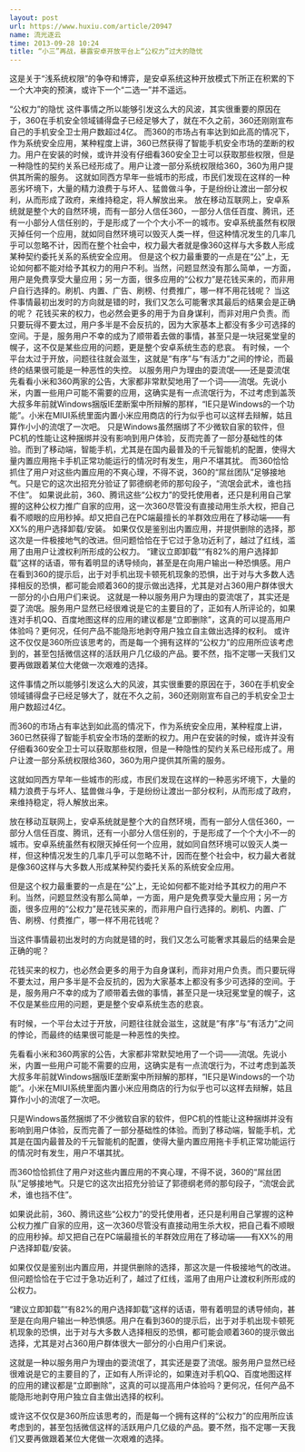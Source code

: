 ```yaml
---
layout: post
url: https://www.huxiu.com/article/20947
name: 流光逐云
time: 2013-09-28 10:24
title: “小三”再战，暴露安卓开放平台上“公权力”过大的隐忧
---
```

这是关于“浅系统权限”的争夺和博弈，是安卓系统这种开放模式下所正在积累的下一个大冲突的预演，或许下一个“二选一”并不遥远。

“公权力”的隐忧 这件事情之所以能够引发这么大的风波，其实很重要的原因在于，360在手机安全领域铺得盘子已经足够大了，就在不久之前，360还刚刚宣布自己的手机安全卫士用户数超过4亿。 而360的市场占有率达到如此高的情况下，作为系统安全应用，某种程度上讲，360已然获得了智能手机安全市场的垄断的权力。用户在安装的时候，或许并没有仔细看360安全卫士可以获取那些权限，但是一种隐性的契约关系已经形成了。用户让渡一部分系统权限给360，360为用户提供其所需的服务。 这就如同西方早年一些城市的形成，市民们发现在这样的一种恶劣坏境下，大量的精力浪费于与坏人、猛兽做斗争，于是纷纷让渡出一部分权利，从而形成了政府，来维持稳定，将人解放出来。 放在移动互联网上，安卓系统就是整个大的自然环境，而有一部分人信任360，一部分人信任百度、腾讯，还有一小部分人信任别的，于是形成了一个个大小不一的城市。安卓系统虽然有权限灭掉任何一个应用，就如同自然环境可以毁灭人类一样，但这种情况发生的几率几乎可以忽略不计，因而在整个社会中，权力最大者就是像360这样与大多数人形成某种契约委托关系的系统安全应用。 但是这个权力最重要的一点是在“公”上，无论如何都不能对给予其权力的用户不利。当然，问题显然没有那么简单，一方面，用户是免费享受大量应用；另一方面，很多应用的“公权力”是花钱买来的，而非用户自行选择的。刷机、内置、广告、刷榜、付费推广，哪一样不用花钱呢？ 当这件事情最初出发时的方向就是错的时，我们又怎么可能奢求其最后的结果会是正确的呢？ 花钱买来的权力，也必然会更多的用于为自身谋利，而非对用户负责。而只要玩得不要太过，用户多半是不会反抗的，因为大家基本上都没有多少可选择的空间。于是，服务用户不幸的成为了顺带着去做的事情，甚至只是一块冠冕堂皇的幌子，这不仅是某些应用的问题，更是整个安卓系统生态的悲哀。 有时候，一个平台太过于开放，问题往往就会滋生，这就是“有序”与“有活力”之间的悖论，而最终的结果很可能是一种恶性的失控。 以服务用户为理由的耍流氓——还是耍流氓 先看看小米和360两家的公告，大家都非常默契地用了一个词——流氓。先说小米，内置一些用户可能不需要的应用，这确实是有一点流氓行为，不过考虑到盖茨大叔多年前就Windows捆版IE垄断案中所辩解的那样，“IE只是Windows的一个功能”。小米在MIUI系统里面内置小米应用商店的行为似乎也可以这样去辩解，姑且算作小小的流氓了一次吧。 只是Windows虽然捆绑了不少微软自家的软件，但PC机的性能让这种捆绑并没有影响到用户体验，反而完善了一部分基础性的体验。而到了移动端，智能手机，尤其是在国内最普及的千元智能机的配置，使得大量内置应用拖卡手机正常功能运行的情况时有发生，用户不堪其扰。 而360恰恰抓住了用户对这些内置应用的不爽心理，不得不说，360的“屌丝团队”足够接地气。只是它的这次出招充分验证了郭德纲老师的那句段子，“流氓会武术，谁也挡不住”。 如果说此前，360、腾讯这些“公权力”的受托使用者，还只是利用自己掌握的这种公权力推广自家的应用，这一次360尽管没有直接动用生杀大权，把自己看不顺眼的应用秒掉。却又把自己在PC端最擅长的羊群效应用在了移动端——有XX%的用户选择卸载/安装。 如果仅仅是鉴别出内置应用，并提供删除的选择，那这次是一件极接地气的改进。但问题恰恰在于它过于急功近利了，越过了红线，滥用了由用户让渡权利所形成的公权力。 “建议立即卸载”“有82%的用户选择卸载”这样的话语，带有着明显的诱导倾向，甚至是在向用户输出一种恐惧感。用户在看到360的提示后，出于对手机出现卡顿死机现象的恐惧，出于对与大多数人选择相反的恐惧，都可能会顺着360的提示做出选择，尤其是对占360用户群体很大一部分的小白用户们来说。 这就是一种以服务用户为理由的耍流氓了，其实还是耍了流氓。服务用户显然已经很难说是它的主要目的了，正如有人所评论的，如果连对手机QQ、百度地图这样的应用的建议都是“立即删除”，这真的可以提高用户体验吗？更何况，任何产品不能隐形地剥夺用户独立自主做出选择的权利。 或许这不仅仅是360所应该思考的，而是每一个拥有这样的“公权力”的应用所应该考虑到的，甚至包括微信这样的活跃用户几亿级的产品。要不然，指不定哪一天我们又要再做跟着某位大佬做一次艰难的选择。

这件事情之所以能够引发这么大的风波，其实很重要的原因在于，360在手机安全领域铺得盘子已经足够大了，就在不久之前，360还刚刚宣布自己的手机安全卫士用户数超过4亿。

而360的市场占有率达到如此高的情况下，作为系统安全应用，某种程度上讲，360已然获得了智能手机安全市场的垄断的权力。用户在安装的时候，或许并没有仔细看360安全卫士可以获取那些权限，但是一种隐性的契约关系已经形成了。用户让渡一部分系统权限给360，360为用户提供其所需的服务。

这就如同西方早年一些城市的形成，市民们发现在这样的一种恶劣坏境下，大量的精力浪费于与坏人、猛兽做斗争，于是纷纷让渡出一部分权利，从而形成了政府，来维持稳定，将人解放出来。

放在移动互联网上，安卓系统就是整个大的自然环境，而有一部分人信任360，一部分人信任百度、腾讯，还有一小部分人信任别的，于是形成了一个个大小不一的城市。安卓系统虽然有权限灭掉任何一个应用，就如同自然环境可以毁灭人类一样，但这种情况发生的几率几乎可以忽略不计，因而在整个社会中，权力最大者就是像360这样与大多数人形成某种契约委托关系的系统安全应用。

但是这个权力最重要的一点是在“公”上，无论如何都不能对给予其权力的用户不利。当然，问题显然没有那么简单，一方面，用户是免费享受大量应用；另一方面，很多应用的“公权力”是花钱买来的，而非用户自行选择的。刷机、内置、广告、刷榜、付费推广，哪一样不用花钱呢？

当这件事情最初出发时的方向就是错的时，我们又怎么可能奢求其最后的结果会是正确的呢？

花钱买来的权力，也必然会更多的用于为自身谋利，而非对用户负责。而只要玩得不要太过，用户多半是不会反抗的，因为大家基本上都没有多少可选择的空间。于是，服务用户不幸的成为了顺带着去做的事情，甚至只是一块冠冕堂皇的幌子，这不仅是某些应用的问题，更是整个安卓系统生态的悲哀。

有时候，一个平台太过于开放，问题往往就会滋生，这就是“有序”与“有活力”之间的悖论，而最终的结果很可能是一种恶性的失控。

先看看小米和360两家的公告，大家都非常默契地用了一个词——流氓。先说小米，内置一些用户可能不需要的应用，这确实是有一点流氓行为，不过考虑到盖茨大叔多年前就Windows捆版IE垄断案中所辩解的那样，“IE只是Windows的一个功能”。小米在MIUI系统里面内置小米应用商店的行为似乎也可以这样去辩解，姑且算作小小的流氓了一次吧。

只是Windows虽然捆绑了不少微软自家的软件，但PC机的性能让这种捆绑并没有影响到用户体验，反而完善了一部分基础性的体验。而到了移动端，智能手机，尤其是在国内最普及的千元智能机的配置，使得大量内置应用拖卡手机正常功能运行的情况时有发生，用户不堪其扰。

而360恰恰抓住了用户对这些内置应用的不爽心理，不得不说，360的“屌丝团队”足够接地气。只是它的这次出招充分验证了郭德纲老师的那句段子，“流氓会武术，谁也挡不住”。

如果说此前，360、腾讯这些“公权力”的受托使用者，还只是利用自己掌握的这种公权力推广自家的应用，这一次360尽管没有直接动用生杀大权，把自己看不顺眼的应用秒掉。却又把自己在PC端最擅长的羊群效应用在了移动端——有XX%的用户选择卸载/安装。

如果仅仅是鉴别出内置应用，并提供删除的选择，那这次是一件极接地气的改进。但问题恰恰在于它过于急功近利了，越过了红线，滥用了由用户让渡权利所形成的公权力。

“建议立即卸载”“有82%的用户选择卸载”这样的话语，带有着明显的诱导倾向，甚至是在向用户输出一种恐惧感。用户在看到360的提示后，出于对手机出现卡顿死机现象的恐惧，出于对与大多数人选择相反的恐惧，都可能会顺着360的提示做出选择，尤其是对占360用户群体很大一部分的小白用户们来说。

这就是一种以服务用户为理由的耍流氓了，其实还是耍了流氓。服务用户显然已经很难说是它的主要目的了，正如有人所评论的，如果连对手机QQ、百度地图这样的应用的建议都是“立即删除”，这真的可以提高用户体验吗？更何况，任何产品不能隐形地剥夺用户独立自主做出选择的权利。

或许这不仅仅是360所应该思考的，而是每一个拥有这样的“公权力”的应用所应该考虑到的，甚至包括微信这样的活跃用户几亿级的产品。要不然，指不定哪一天我们又要再做跟着某位大佬做一次艰难的选择。


